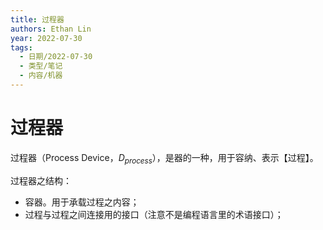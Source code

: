 ```yaml
---
title: 过程器
authors: Ethan Lin
year: 2022-07-30 
tags:
  - 日期/2022-07-30 
  - 类型/笔记 
  - 内容/机器 
---
```



# 过程器






过程器（Process Device，$D_{process}$），是器的一种，用于容纳、表示【过程】。

过程器之结构：
- 容器。用于承载过程之内容；
- 过程与过程之间连接用的接口（注意不是编程语言里的术语接口）；
